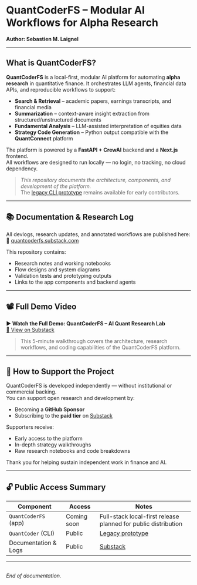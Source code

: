 # QuantCoderFS – Modular AI Workflows for Alpha Research  
**Author: Sebastien M. Laignel**

---

## What is QuantCoderFS?

**QuantCoderFS** is a local-first, modular AI platform for automating **alpha research** in quantitative finance. It orchestrates LLM agents, financial data APIs, and reproducible workflows to support:

- **Search & Retrieval** – academic papers, earnings transcripts, and financial media  
- **Summarization** – context-aware insight extraction from structured/unstructured documents  
- **Fundamental Analysis** – LLM-assisted interpretation of equities data  
- **Strategy Code Generation** – Python output compatible with the **QuantConnect** platform  

The platform is powered by a **FastAPI + CrewAI** backend and a **Next.js** frontend.  
All workflows are designed to run locally — no login, no tracking, no cloud dependency.

> _This repository documents the architecture, components, and development of the platform._  
> The [legacy CLI prototype](https://github.com/SL-Mar/quantcoder-legacy) remains available for early contributors.

---

## 📚 Documentation & Research Log

All devlogs, research updates, and annotated workflows are published here:  
🔗 [quantcoderfs.substack.com](https://quantcoderfs.substack.com)

This repository contains:
- Research notes and working notebooks  
- Flow designs and system diagrams  
- Validation tests and prototyping outputs  
- Links to the app components and backend agents

---

## 📽 Full Demo Video

**▶ Watch the Full Demo: QuantCoderFS – AI Quant Research Lab**  
[🔗 View on Substack](https://open.substack.com/pub/quantcoderfs/p/full-demo-quantcoder-fs-ai-quant?r=5hdac8&utm_campaign=post&utm_medium=web&showWelcomeOnShare=false)

> This 5-minute walkthrough covers the architecture, research workflows, and coding capabilities of the QuantCoderFS platform.

---

## 🤝 How to Support the Project

QuantCoderFS is developed independently — without institutional or commercial backing.  
You can support open research and development by:

- Becoming a **GitHub Sponsor**  
- Subscribing to the **paid tier** on [Substack](https://quantcoderfs.substack.com)

Supporters receive:
- Early access to the platform  
- In-depth strategy walkthroughs  
- Raw research notebooks and code breakdowns

Thank you for helping sustain independent work in finance and AI.

---

## 🔓 Public Access Summary

| Component               | Access      | Notes                                                                 |
|------------------------|-------------|-----------------------------------------------------------------------|
| `QuantCoderFS` (app)   | Coming soon | Full-stack local-first release planned for public distribution        |
| `QuantCoder` (CLI)     | Public      | [Legacy prototype](https://github.com/SL-Mar/quantcoder-legacy)      |
| Documentation & Logs   | Public      | [Substack](https://quantcoderfs.substack.com)                         |

---

##  
_End of documentation._
